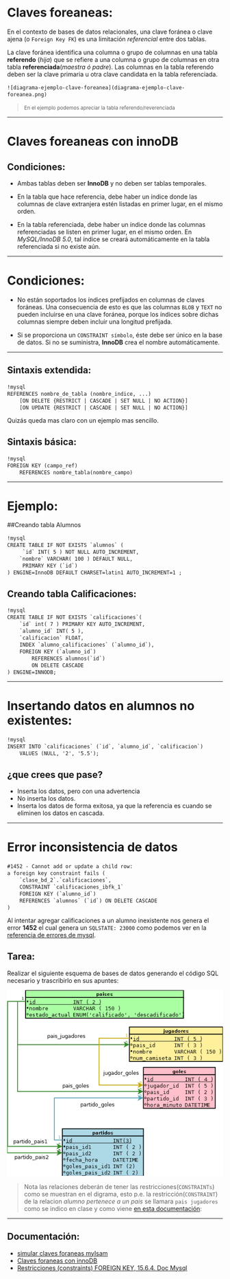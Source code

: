 # Claves foreaneas:

En el contexto de bases de datos relacionales, una clave foránea o clave ajena (o `Foreign Key FK`) es una limitación _referencial_ entre dos tablas.

La clave foránea identifica una columna o grupo de columnas en una tabla **referendo** (_hija_) que se refiere a una columna o grupo de columnas en otra tabla **referenciada**(_maestra ó padre_). Las columnas en la tabla referendo deben ser la clave primaria u otra clave candidata en la tabla referenciada.


><center>
	![diagrama-ejemplo-clave-foreanea](diagrama-ejemplo-clave-foreanea.png)
</center>

> <small>En el ejemplo podemos apreciar la tabla referendo/reverenciada</small>

-------------------------------------------------------------

# Claves foreaneas con innoDB


## Condiciones:

 - Ambas tablas deben ser **InnoDB** y no deben ser tablas temporales.

 - En la tabla que hace referencia, debe haber un índice donde las columnas de clave extranjera estén listadas en primer lugar, en el mismo orden.

 - En la tabla referenciada, debe haber un índice donde las columnas referenciadas se listen en primer lugar, en el mismo orden. En _MySQL/InnoDB 5.0_, tal índice se creará automáticamente en la tabla referenciada si no existe aún.

-------------------------------------------------------------

# Condiciones:

 - No están soportados los índices prefijados en columnas de claves foráneas. Una consecuencia de esto es que las columnas `BLOB` y `TEXT` no pueden incluirse en una clave foránea, porque los índices sobre dichas columnas siempre deben incluir una longitud prefijada.

 - Si se proporciona un `CONSTRAINT símbolo`, éste debe ser único en la base de datos. Si no se suministra, **InnoDB** crea el nombre automáticamente.

-------------------------------------------------------------

## Sintaxis extendida:

	!mysql
    REFERENCES nombre_de_tabla (nombre_indice, ...)
    	[ON DELETE {RESTRICT | CASCADE | SET NULL | NO ACTION}]
    	[ON UPDATE {RESTRICT | CASCADE | SET NULL | NO ACTION}]

Quizás queda mas claro con un ejemplo mas sencillo.

## Sintaxis básica:

	!mysql
	FOREIGN KEY (campo_ref)
		REFERENCES nombre_tabla(nombre_campo)

-------------------------------------------------------------

# Ejemplo:

##Creando tabla Alumnos

	!mysql
	CREATE TABLE IF NOT EXISTS `alumnos` (
 		 `id` INT( 5 ) NOT NULL AUTO_INCREMENT,
  		`nombre` VARCHAR( 100 ) DEFAULT NULL,
 		 PRIMARY KEY (`id`)
	) ENGINE=InnoDB DEFAULT CHARSET=latin1 AUTO_INCREMENT=1 ;

## Creando tabla Calificaciones:

	!mysql
	CREATE TABLE IF NOT EXISTS `calificaciones`(
		`id` int( 7 ) PRIMARY KEY AUTO_INCREMENT,
		`alumno_id` INT( 5 ),
		`calificacion` FLOAT,
		INDEX `alumno_calificaciones` (`alumno_id`),
		FOREIGN KEY (`alumno_id`)
			REFERENCES alumnos(`id`)
			ON DELETE CASCADE
	) ENGINE=INNODB;

-------------------------------------------------------------

# Insertando datos en alumnos no existentes:

	!mysql
	INSERT INTO `calificaciones` (`id`, `alumno_id`, `calificacion`)
		VALUES (NULL, '2', '5.5');

## ¿que crees que pase?

 - Inserta los datos, pero con una advertencia
 - No inserta los datos.
 - Inserta los datos de forma exitosa, ya que la referencia es cuando se eliminen los datos en cascada.


------------------------------------------------------------- 

# Error inconsistencia de datos

	#1452 - Cannot add or update a child row:
	a foreign key constraint fails (
		`clase_bd_2`.`calificaciones`,
		CONSTRAINT `calificaciones_ibfk_1`
		FOREIGN KEY (`alumno_id`)
		REFERENCES `alumnos` (`id`) ON DELETE CASCADE
	)

Al intentar agregar calificaciones a un alumno inexistente nos genera el error **1452** el cual genera un `SQLSTATE: 23000` como podemos ver en la [referencia de errores de mysql](http://dev.mysql.com/doc/refman/5.0/es/error-handling.html).

<h2 id='tarea-relaciones'>Tarea:</h2>

Realizar el siguiente esquema de bases de datos generando el código SQL necesario y trascribirlo en sus apuntes: 

![tarea_claves_foraneas](tarea_claves_foraneas.png)

> Nota las relaciones deberán de tener las restricciones(`CONSTRAINTs`) como se muestran en el digrama, esto p.e. la restricción(`CONSTRAINT`) de la relacion _alumno pertenece a un pais_ se llamara `pais jugadores` como se indico en clase y como viene [en esta documentación](./integridad.html#agregando-clave-a-tablas-existentes):  

------------------------------------------------------------- 
## Documentación:

 - [simular claves foraneas myIsam](http://dev.mysql.com/doc/refman/5.0/es/example-foreign-keys.html)
- [Claves foraneas con innoDB](http://dev.mysql.com/doc/refman/5.0/es/innodb-foreign-key-constraints.html)
- [Restricciones (constraints) FOREIGN KEY, 15.6.4. Doc Mysql](http://dev.mysql.com/doc/refman/5.0/es/innodb-foreign-key-constraints.html)